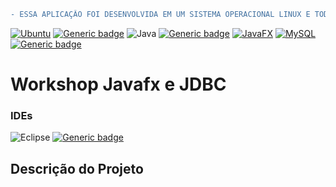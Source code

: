 ```diff
- ESSA APLICAÇÂO FOI DESENVOLVIDA EM UM SISTEMA OPERACIONAL LINUX E TODOS OS TESTES E TELAS FORAM EXECUTADAS NO MESMO.
```
[![Ubuntu](https://img.shields.io/badge/Ubuntu-E95420?style=for-the-badge&logo=ubuntu&logoColor=white)](https://releases.ubuntu.com) [![Generic badge](https://img.shields.io/badge/Ubuntu-22.04LTS-orange.svg)](https://releases.ubuntu.com/22.04/) ![Java](https://img.shields.io/badge/Java-ED8B00?style=for-the-badge&logo=java&logoColor=white)  [![Generic badge](https://img.shields.io/badge/Java-11.0.16-<COLOR>.svg)](https://www.oracle.com/java/technologies/javase/11-0-16-relnotes.html)  [![JavaFX](https://img.shields.io/badge/JavaFX-18.0.1-yellow.svg)](https://www.oracle.com/java/technologies/javase/11-0-16-relnotes.html) [![MySQL](https://img.shields.io/badge/mysql-%2300f.svg?style=for-the-badge&logo=mysql&logoColor=white)](https://www.mysql.com/) [![Generic badge](https://img.shields.io/badge/mysql-8.0.30-blue.svg)](https://dev.mysql.com/doc/relnotes/mysql/8.0/en/news-8-0-30.html)
  

# Workshop Javafx e JDBC

### IDEs

 ![Eclipse](https://img.shields.io/badge/Eclipse-FE7A16.svg?style=for-the-badge&logo=Eclipse&logoColor=white)  [![Generic badge](https://img.shields.io/badge/SceneBuilder-2.0-orange.svg)](https://www.oracle.com/java/technologies/javafxscenebuilder-1x-archive-downloads.html)

## Descrição do Projeto
